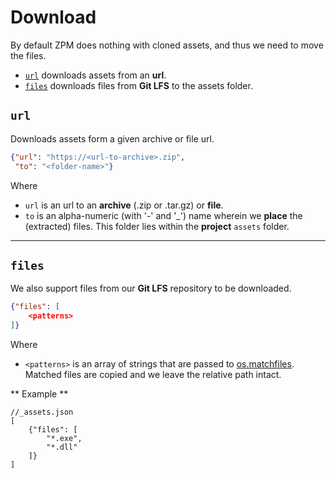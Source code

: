 # Download
By default ZPM does nothing with cloned assets, and thus we need to move the files.

* [`url`](#url) downloads assets from an **url**.
* [`files`](#files) downloads files from **Git LFS** to the assets folder.

## `url`
Downloads assets form a given archive or file url.

```json
{"url": "https://<url-to-archive>.zip",
 "to": "<folder-name>"}
```

Where 

* `url` is an url to an **archive** (.zip or .tar.gz) or **file**.
* `to` is an alpha-numeric (with '-' and '_') name wherein we **place** the (extracted) files.
  This folder lies within the **project** `assets` folder.

----

## `files`
We also support files from our **Git LFS** repository to be downloaded.

```json
{"files": [
    <patterns>
]}
```

Where 

* `<patterns>` is an array of strings that are passed to [os.matchfiles](https://github.com/premake/premake-core/wiki/os.matchfiles).  
  Matched files are copied and we leave the relative path intact.

** Example **
```
//_assets.json
[
    {"files": [
        "*.exe",
        "*.dll"
    ]}
]
```